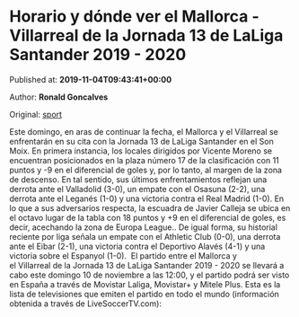 
# Horario y dónde ver el Mallorca - Villarreal de la Jornada 13 de LaLiga Santander 2019 - 2020

Published at: **2019-11-04T09:43:41+00:00**

Author: **Ronald Goncalves**

Original: [sport](https://www.sport.es/es/noticias/laliga/horario-donde-ver-mallorca-villarreal-jornada-laliga-santander-2019-2020-7713586)

Este domingo, en aras de continuar la fecha, el Mallorca y el Villarreal se enfrentarán en su cita con la Jornada 13 de LaLiga Santander en el Son Moix.
En primera instancia, los locales dirigidos por Vicente Moreno se encuentran posicionados en la plaza número 17 de la clasificación con 11 puntos y -9 en el diferencial de goles y, por lo tanto, al margen de la zona de descenso. En tal sentido, sus últimos enfrentamientos reflejan una derrota ante el Valladolid (3-0), un empate con el Osasuna (2-2), una derrota ante el Leganés (1-0) y una victoria contra el Real Madrid (1-0).
En lo que a sus adversarios respecta, la escuadra de Javier Calleja se ubica en el octavo lugar de la tabla con 18 puntos y +9 en el diferencial de goles, es decir, acechando la zona de Europa League.. De igual forma, su historial reciente por liga señala un empate con el Athletic Club (0-0), una derrota ante el Eibar (2-1), una victoria contra el Deportivo Alavés (4-1) y una victoria sobre el Espanyol (1-0). 
El partido entre el Mallorca y el Villarreal de la Jornada 13 de LaLiga Santander 2019 - 2020 se llevará a cabo este domingo 10 de noviembre a las 12:00, y el partido podrá ser visto en España a través de Movistar Laliga, Movistar+ y Mitele Plus.
Esta es la lista de televisiones que emiten el partido en todo el mundo (información obtenida a través de LiveSoccerTV.com):

